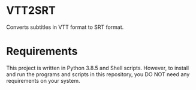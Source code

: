 # VTT2SRT
Converts subtitles in VTT format to SRT format.

#  Requirements

This project is written in Python 3.8.5 and Shell scripts. However, to install and run the programs and scripts in this repository, you DO NOT need any requirements on your system.
